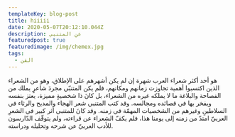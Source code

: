 ```yaml
---
templateKey: blog-post
title: hiiiii
date: 2020-05-07T20:12:10.044Z
description: عن المتنبي
featuredpost: true
featuredimage: /img/chemex.jpg
tags:
  - الفن
---
```

هو أحد أكثر شعراء العرب شهرة إن لم يكن أشهرهم على الإطلاق، وهو من الشعراء الذين اكتسبوا أهمية تجاوزت زمانهم ومكانهم، فلم يكن المتنبّي مجردَ شاعرٍ يملك من الفصاحة والبلاغة ما لا يملكه غيره من الشعراء، بل كانَ ذا شخصيةٍ مميزة، يعتز بنفسه ويفخر بها في قصائده ومجالسه. وقد كتب المتنبي شعر الهجاء والمديح والرثاء في السلاطينِ وغيرهم من الشخصيات المهمّة في زمنه. وقد كانَ للمتنبي أثر كبير في الشعرِ العربيّ امتدّ من زمنه إلى يومنا هذا، فلم يكفّ الشعراء عن قراءته، ولم يتوقّف الدّارسون للأدب العربيّ عن شرحه وتحليله ودراسته.